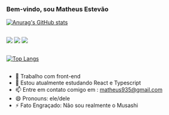 ### Bem-vindo, sou Matheus Estevão

[![Anurag's GitHub stats](https://github-readme-stats.vercel.app/api?username=Estevao-Matheus&show_icons=true&theme=synthwave)](https://github.com/anuraghazra/github-readme-stats)

##

<img src="https://cdn.jsdelivr.net/gh/devicons/devicon/icons/html5/html5-plain-wordmark.svg" />
<img src="https://cdn.jsdelivr.net/gh/devicons/devicon/icons/css3/css3-plain-wordmark.svg" />
<img src="https://cdn.jsdelivr.net/gh/devicons/devicon/icons/javascript/javascript-plain.svg" />
                    
##

[![Top Langs](https://github-readme-stats.vercel.app/api/top-langs/?username=anuraghazra&layout=compact&theme=synthwave)](https://github.com/anuraghazra/github-readme-stats)
##




- 🔭 Trabalho com front-end
- 🌱 Estou atualmente estudando React e Typescript
- 📫 Entre em contato comigo em : matheus935@gmail.com
- 😄 Pronouns: ele/dele
- ⚡ Fato Engraçado: Não sou realmente o Musashi


